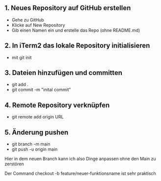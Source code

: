 ## 1. Neues Repository auf GitHub erstellen

- Gehe zu GitHub
- Klicke auf New Repository
- Gib einen Namen ein und erstelle das Repo (ohne README.md)

## 2. In iTerm2 das lokale Repository initialisieren

- mit git init

## 3. Dateien hinzufügen und committen

- git add .
- git commit -m "inital commit"

## 4. Remote Repository verknüpfen

- git remote add origin URL

## 5. Änderung pushen

- git branch -m main
- git push -u origin main

Hier in dem neuen Branch kann ich also Dinge anpassen ohne den Main zu zerstören

Der Command checkout -b feature/neuer-funktionsname ist sehr praktisch
